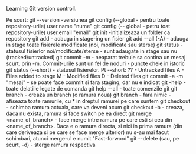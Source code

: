 Learning Git version controll.

Pe scurt:
git --version -versiunea
git config (--global - pentru toate repository-urile) user.name "nume"
git config (-- global - petru toat repository-urile) user.email "email"
git init -initializeaza un folder ca repository
git add - adauga in stage-ing un fisier
git add --all (-A) - adauga in stage toate fisierele modificate (noi, modificate sau sterse)
git status - statusul fisierlor noi/modificate/sterse - sunt adaugate in stage sau nu (tracked/untracked)
git commit -m - neaparat trebuie sa contina un mesaj scurt, prin -m. Commit-urile sunt un fel de noduri -  puncte cheie in istoric
git status (--short) - statusul fisierelor.
Pt --short:
      ?? - Untracked files
      A - Files added to stage
      M - Modified files
      D - Deleted files
git commit -a -m "mesaj"  - se poate face commit si fara staging, dar nu e indicat
git <comanda> -help - toate delatiile legate de comanda
git help --all - toate comenzile git
git branch <name> - creaza un branch (o ramura noua)
git branch  - fara nimic - afiseaza toate ramurile, cu * in dreptul ramurei pe care suntem
git checkout <name> - schimba ramura actuala, care va deveni acum <name>
git checkout -b <name> - creaza, daca nu exista, ramura <name> si face switch pe ea direct
git merge <name_of_branch> - face merge intre ramura pe care esti si cea din <name_of_branch>. 
   Daca e o ramura directa, si nici in prima ramura (din care deriveaza si pe care se face merge ulterior) nu s-au mai facut schimbari, atunci merge-ul e numit "Fast-forword"
git --delete (sau, pe scurt, -d) <branch-name> - sterge ramura respectiva